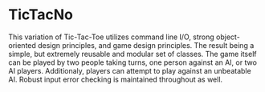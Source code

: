 # TicTacNo

This variation of Tic-Tac-Toe utilizes command line I/O, strong object-oriented design principles, and game design principles. 
The result being a simple, but extremely reusable and modular set of classes. The game itself can be played by two people taking turns,
one person against an AI, or two AI players. Additionaly, players can attempt to play against an unbeatable AI. Robust input error 
checking is maintained throughout as well.
